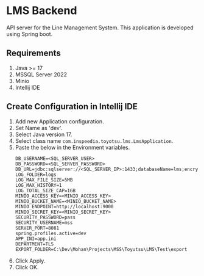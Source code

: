 # LMS Backend
API server for the Line Management System. This application is developed using Spring boot.


## Requirements
1. Java >= 17
2. MSSQL Server 2022
3. Minio
4. Intellij IDE

## Create Configuration in Intellij IDE
1. Add new Application configuration.
2. Set Name as 'dev'.
3. Select Java version 17.
4. Select class name `com.inspeedia.toyotsu.lms.LmsApplication`.
5. Paste the below in the Environment variables.
    ```
    DB_USERNAME=<SQL_SERVER_USER>
    DB_PASSWORD=<SQL_SERVER_PASSWORD>
    DB_URL=jdbc:sqlserver://<SQL_SERVER_IP>:1433;databaseName=lms;encrypt=false;trustServerCertificate=true;
    LOG_FOLDER=logs
    LOG_MAX_FILE_SIZE=5MB
    LOG_MAX_HISTORY=1
    LOG_TOTAL_SIZE_CAP=1GB
    MINIO_ACCESS_KEY=<MINIO_ACCESS_KEY>
    MINIO_BUCKET_NAME=<MINIO_BUCKET_NAME>
    MINIO_ENDPOINT=http://localhost:9000
    MINIO_SECRET_KEY=<MINIO_SECRET_KEY>
    SECURITY_PASSWORD=pass
    SECURITY_USERNAME=mss
    SERVER_PORT=8081
    spring.profiles.active=dev
    APP_INI=app.ini
    DEPARTMENT=TLS
    EXPORT_FOLDER=C:\Dev\Mohan\Projects\MSS\Toyutsu\LMS\Test\export
    ```
6. Click Apply.
7. Click OK.
